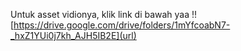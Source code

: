Untuk asset vidionya, klik link di bawah yaa !!
[https://drive.google.com/drive/folders/1mYfcoabN7-_hxZ1YUi0j7kh_AJH5IB2E](url)

